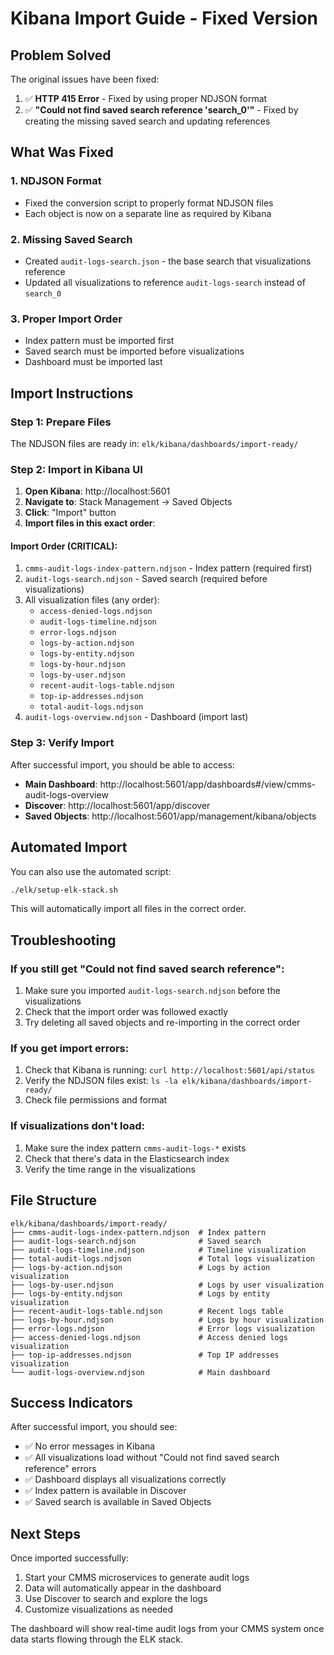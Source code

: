 # Kibana Import Guide - Fixed Version

## Problem Solved

The original issues have been fixed:
1. ✅ **HTTP 415 Error** - Fixed by using proper NDJSON format
2. ✅ **"Could not find saved search reference 'search_0'"** - Fixed by creating the missing saved search and updating references

## What Was Fixed

### 1. NDJSON Format
- Fixed the conversion script to properly format NDJSON files
- Each object is now on a separate line as required by Kibana

### 2. Missing Saved Search
- Created `audit-logs-search.json` - the base search that visualizations reference
- Updated all visualizations to reference `audit-logs-search` instead of `search_0`

### 3. Proper Import Order
- Index pattern must be imported first
- Saved search must be imported before visualizations
- Dashboard must be imported last

## Import Instructions

### Step 1: Prepare Files
The NDJSON files are ready in: `elk/kibana/dashboards/import-ready/`

### Step 2: Import in Kibana UI

1. **Open Kibana**: http://localhost:5601
2. **Navigate to**: Stack Management → Saved Objects
3. **Click**: "Import" button
4. **Import files in this exact order**:

#### Import Order (CRITICAL):
1. `cmms-audit-logs-index-pattern.ndjson` - Index pattern (required first)
2. `audit-logs-search.ndjson` - Saved search (required before visualizations)
3. All visualization files (any order):
   - `access-denied-logs.ndjson`
   - `audit-logs-timeline.ndjson`
   - `error-logs.ndjson`
   - `logs-by-action.ndjson`
   - `logs-by-entity.ndjson`
   - `logs-by-hour.ndjson`
   - `logs-by-user.ndjson`
   - `recent-audit-logs-table.ndjson`
   - `top-ip-addresses.ndjson`
   - `total-audit-logs.ndjson`
4. `audit-logs-overview.ndjson` - Dashboard (import last)

### Step 3: Verify Import

After successful import, you should be able to access:
- **Main Dashboard**: http://localhost:5601/app/dashboards#/view/cmms-audit-logs-overview
- **Discover**: http://localhost:5601/app/discover
- **Saved Objects**: http://localhost:5601/app/management/kibana/objects

## Automated Import

You can also use the automated script:
```bash
./elk/setup-elk-stack.sh
```

This will automatically import all files in the correct order.

## Troubleshooting

### If you still get "Could not find saved search reference":
1. Make sure you imported `audit-logs-search.ndjson` before the visualizations
2. Check that the import order was followed exactly
3. Try deleting all saved objects and re-importing in the correct order

### If you get import errors:
1. Check that Kibana is running: `curl http://localhost:5601/api/status`
2. Verify the NDJSON files exist: `ls -la elk/kibana/dashboards/import-ready/`
3. Check file permissions and format

### If visualizations don't load:
1. Make sure the index pattern `cmms-audit-logs-*` exists
2. Check that there's data in the Elasticsearch index
3. Verify the time range in the visualizations

## File Structure

```
elk/kibana/dashboards/import-ready/
├── cmms-audit-logs-index-pattern.ndjson  # Index pattern
├── audit-logs-search.ndjson              # Saved search
├── audit-logs-timeline.ndjson            # Timeline visualization
├── total-audit-logs.ndjson               # Total logs visualization
├── logs-by-action.ndjson                 # Logs by action visualization
├── logs-by-user.ndjson                   # Logs by user visualization
├── logs-by-entity.ndjson                 # Logs by entity visualization
├── recent-audit-logs-table.ndjson        # Recent logs table
├── logs-by-hour.ndjson                   # Logs by hour visualization
├── error-logs.ndjson                     # Error logs visualization
├── access-denied-logs.ndjson             # Access denied logs visualization
├── top-ip-addresses.ndjson               # Top IP addresses visualization
└── audit-logs-overview.ndjson            # Main dashboard
```

## Success Indicators

After successful import, you should see:
- ✅ No error messages in Kibana
- ✅ All visualizations load without "Could not find saved search reference" errors
- ✅ Dashboard displays all visualizations correctly
- ✅ Index pattern is available in Discover
- ✅ Saved search is available in Saved Objects

## Next Steps

Once imported successfully:
1. Start your CMMS microservices to generate audit logs
2. Data will automatically appear in the dashboard
3. Use Discover to search and explore the logs
4. Customize visualizations as needed

The dashboard will show real-time audit logs from your CMMS system once data starts flowing through the ELK stack. 